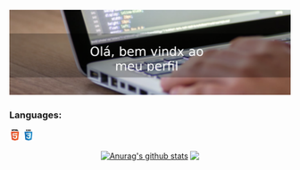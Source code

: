 ![Bem vindxs ao meu perfil!](https://github.com/ZenBrito/ZenBrito/blob/main/banner_github.png)

### Languages:

<code><img height="20" src="https://raw.githubusercontent.com/github/explore/80688e429a7d4ef2fca1e82350fe8e3517d3494d/topics/html/html.png"></code>
<code><img height="20" src="https://raw.githubusercontent.com/github/explore/80688e429a7d4ef2fca1e82350fe8e3517d3494d/topics/css/css.png"></code>

<p align="center">
<a href="https://github.com/ZenBrito/github-readme-stats"><img align="center" src="https://github-readme-stats.vercel.app/api?username=ZenBrito&show_icons=true&include_all_commits=true&theme=buefy&hide_border=true" alt="Anurag's github stats" /></a> <a href="https://github.com/ZenBrito/github-readme-stats"><img align="center" src="https://github-readme-stats.vercel.app/api/top-langs/?username=ZenBrito&layout=compact&theme=buefy&hide_border=true" /></a>
</p>